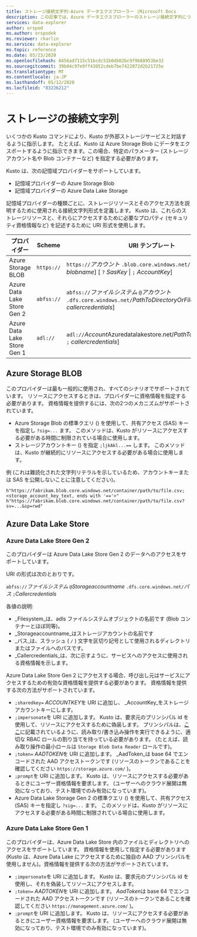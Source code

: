 ```yaml
---
title: ストレージ接続文字列-Azure データエクスプローラー |Microsoft Docs
description: この記事では、Azure データエクスプローラーのストレージ接続文字列について説明します。
services: data-explorer
author: orspod
ms.author: orspodek
ms.reviewer: rkarlin
ms.service: data-explorer
ms.topic: reference
ms.date: 03/23/2020
ms.openlocfilehash: 0456ad7115c51bcdc51b0db82bc9f9b88953be32
ms.sourcegitcommit: 39b04c97e9ff43052cdeb7be7422072d2b21725e
ms.translationtype: MT
ms.contentlocale: ja-JP
ms.lasthandoff: 05/12/2020
ms.locfileid: "83226212"
---
```

# <a name="storage-connection-strings"></a>ストレージの接続文字列

いくつかの Kusto コマンドにより、Kusto が外部ストレージサービスと対話するように指示します。 たとえば、Kusto は Azure Storage Blob にデータをエクスポートするように指示できます。この場合、特定のパラメーター (ストレージアカウント名や Blob コンテナーなど) を指定する必要があります。

Kusto は、次の記憶域プロバイダーをサポートしています。


* 記憶域プロバイダーの Azure Storage Blob
* 記憶域プロバイダーの Azure Data Lake Storage

記憶域プロバイダーの種類ごとに、ストレージリソースとそのアクセス方法を説明するために使用される接続文字列形式を定義します。
Kusto は、これらのストレージリソースと、それらにアクセスするために必要なプロパティ (セキュリティ資格情報など) を記述するために URI 形式を使用します。


|プロバイダー                   |Scheme    |URI テンプレート                          |
|---------------------------|----------|--------------------------------------|
|Azure Storage BLOB         |`https://`|`https://`*アカウント* `.blob.core.windows.net/`*コンテナー*[ `/` *blobname*] [ `?` *SasKey* \| `;` *AccountKey*]|
|Azure Data Lake Store Gen 2|`abfss://`|`abfss://`*ファイルシステム* `@`*アカウント* `.dfs.core.windows.net/`*PathToDirectoryOrFile*[ `;` *callercredentials*]|
|Azure Data Lake Store Gen 1|`adl://`  |`adl://`*Account*Azuredatalakestore.net/*PathToDirectoryOrFile*[ `;` *callercredentials*]|

## <a name="azure-storage-blob"></a>Azure Storage BLOB

このプロバイダーは最も一般的に使用され、すべてのシナリオでサポートされています。
リソースにアクセスするときは、プロバイダーに資格情報を指定する必要があります。 資格情報を提供するには、次の2つのメカニズムがサポートされています。

* Azure Storage Blob の標準クエリ () を使用して、共有アクセス (SAS) キーを指定し `?sig=...` ます。 このメソッドは、Kusto がリソースにアクセスする必要がある時間に制限されている場合に使用します。
* ストレージアカウントキー () を指定 `;ljkAkl...==` します。 このメソッドは、Kusto が継続的にリソースにアクセスする必要がある場合に使用します。

例 (これは難読化された文字列リテラルを示しているため、アカウントキーまたは SAS を公開しないことに注意してください)。

`h"https://fabrikam.blob.core.windows.net/container/path/to/file.csv;<storage_account_key_text, ends with '=='>"`
`h"https://fabrikam.blob.core.windows.net/container/path/to/file.csv?sv=...&sp=rwd"` 

## <a name="azure-data-lake-store"></a>Azure Data Lake Store

### <a name="azure-data-lake-store-gen-2"></a>Azure Data Lake Store Gen 2

このプロバイダーは Azure Data Lake Store Gen 2 のデータへのアクセスをサポートしています。

URI の形式は次のとおりです。

`abfss://`*ファイルシステム* `@`*Storageaccountname* `.dfs.core.windows.net/`*パス* `;`*Callercredentials*

各値の説明:

* _Filesystem_は、adls ファイルシステムオブジェクトの名前です (Blob コンテナーとほぼ同等)。
* _Storageaccountname_はストレージアカウントの名前です
* _パス_は、スラッシュ ( `/` ) 文字を区切り記号として使用されるディレクトリまたはファイルへのパスです。
* _Callercredentials_は、次に示すように、サービスへのアクセスに使用される資格情報を示します。

Azure Data Lake Store Gen 2 にアクセスする場合、呼び出し元はサービスにアクセスするための有効な資格情報を提供する必要があります。 資格情報を提供する次の方法がサポートされています。

* `;sharedkey=` *ACCOUNTKEY*を URI に追加し、 _AccountKey_をストレージアカウントキーにします。
* `;impersonate`を URI に追加します。 Kusto は、要求元のプリンシパル id を使用して、リソースにアクセスするために偽装します。 プリンシパルは、[ここ](https://docs.microsoft.com/azure/storage/blobs/data-lake-storage-access-control)に記載されているように、読み取り/書き込み操作を実行できるように、適切な RBAC ロールの割り当てを持っている必要があります。 (たとえば、読み取り操作の最小ロールは `Storage Blob Data Reader` ロールです)。
* `;token=` *AADTOKEN*を URI に追加します。 _AadToken_は base 64 でエンコードされた AAD アクセストークンです (リソースのトークンであることを確認してください `https://storage.azure.com/` )。
* `;prompt`を URI に追加します。 Kusto は、リソースにアクセスする必要があるときにユーザー資格情報を要求します。 (ユーザーへのクラウド展開は無効になっており、テスト環境でのみ有効になっています)。
* Azure Data Lake Storage Gen 2 の標準クエリ () を使用して、共有アクセス (SAS) キーを指定し `?sig=...` ます。 このメソッドは、Kusto がリソースにアクセスする必要がある時間に制限されている場合に使用します。



### <a name="azure-data-lake-store-gen-1"></a>Azure Data Lake Store Gen 1

このプロバイダーは、Azure Data Lake Store 内のファイルとディレクトリへのアクセスをサポートしています。
資格情報を使用して指定する必要があります (Kusto は、Azure Data Lake にアクセスするために独自の AAD プリンシパルを使用しません)。資格情報を提供する次の方法がサポートされています。

* `;impersonate`を URI に追加します。 Kusto は、要求元のプリンシパル id を使用し、それを偽装してリソースにアクセスします。
* `;token=` *AADTOKEN*を URI に追加します。 *AadToken*は base 64 でエンコードされた AAD アクセストークンです (リソースのトークンであることを確認してください `https://management.azure.com/` )。
* `;prompt`を URI に追加します。 Kusto は、リソースにアクセスする必要があるときにユーザー資格情報を要求します。 (ユーザーへのクラウド展開は無効になっており、テスト環境でのみ有効になっています)。



